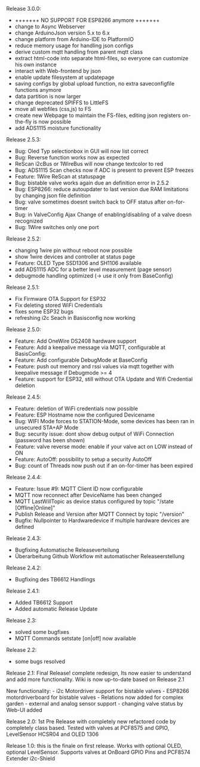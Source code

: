 Release 3.0.0:
  - +++++++ NO SUPPORT FOR ESP8266 anymore +++++++
  - change to Async Webserver
  - change ArduinoJson version 5.x to 6.x
  - change platform from Arduino-IDE to PlatformIO
  - reduce memory usage for handling json configs
  - derive custom mqtt handling from parent mqtt class
  - extract html-code into separate html-files, so everyone can customize his own instance
  - interact with Web-frontend by json
  - enable update filesystem at updatepage
  - saving configs by global upload function, no extra saveconfigfile functions anymore
  - data partition is now larger
  - change deprecated SPIFFS to LittleFS
  - move all webfiles (css,js) to FS
  - create new Webpage to maintain the FS-files, editing json registers on-the-fly is now possible
  - add ADS1115 moisture functionality

Release 2.5.3:
  - Bug: Oled Typ selectionbox in GUI will now list correct
  - Bug: Reverse function works now as expected
  - ReScan i2cBus or 1WireBus will now change textcolor to red
  - Bug: ADS1115 Scan checks now if ADC is present to prevent ESP freezes 
  - Feature: 1Wire ReScan at statuspage
  - Bug: bistable valve works again due an definition error in 2.5.2
  - Bug: ESP8266: reduce autoupdater to last version due RAM limitations by changing json file definition
  - Bug: valve sometimes doesnt switch back to OFF status after on-for-timer 
  - Bug: in ValveConfig Ajax Change of enabling/disabling of a valve doesn recognized
  - Bug: 1Wire switches only one port
  
Release 2.5.2:
  - changing 1wire pin without reboot now possible
  - show 1wire devices and controller at status page
  - Feature: OLED Type SSD1306 and SH1106 available
  - add ADS1115 ADC for a better level measurement (page sensor)
  - debugmode handling optimized (-> use it only from BaseConfig)
  
Release 2.5.1:
  - Fix Firmware OTA Support for ESP32
  - Fix deleting stored WiFi Credentials
  - fixes some ESP32 bugs
  - refreshing i2c Seach in Basisconfig now working
  
Release 2.5.0:
  - Feature: Add OneWire DS2408 hardware support
  - Feature: Add a keepalive message via MQTT, configurable at BasisConfig: 
  - Feature: Add configurable DebugMode at BaseConfig
  - Feature: push out memory and rssi values via mqtt together with keepalive message if Debugmode >= 4
  - Feature: support for ESP32, still without OTA Update and Wifi Credential deletion
  
Release 2.4.5:
  - Feature: deletion of WiFi credentials now possible
  - Feature: ESP Hostname now the configured Devicename
  - Bug: WIFI Mode forces to STATION-Mode, some devices has been ran in unsecured STA+AP Mode
  - Bug: security issue: dont show debug output of WiFi Connection (password has been shown)
  - Feature: valve reverse mode: enable if your valve act on LOW instead of ON
  - Feature: AutoOff: possibility to setup a security AutoOff 
  - Bug: count of Threads now push out if an on-for-timer has been expired
  
Release 2.4.4:
  - Feature: Issue #9: MQTT Client ID now configurable
  - MQTT now reconnect after DeviceName has been changed
  - MQTT LastWillTopic as device status configured by topic "/state [Offline|Online]"
  - Publish Release and Version after MQTT Connect by topic "/version"
  - Bugfix: Nullpointer to Hardwaredevice if multiple hardware devices are defined

Release 2.4.3:
  - Bugfixing Automatische Releaseverteilung
  - Überarbeitung Github Workflow mit automatischer Releaseerstellung 

Release 2.4.2:
  - Bugfixing des TB6612 Handlings

Release 2.4.1:
  - Added TB6612 Support
  - Added automatic Release Update

Release 2.3:
  - solved some bugfixes
  - MQTT Commands setstate [on|off] now available

Release 2.2:
  - some bugs resolved

Release 2.1:
  Final Release! complete redesign, Its now easier to understand and add more functionality.
  Wiki is now up-to-date based on Release 2.1

  New functionality:
    - i2c Motordriver support for bistable valves
      - ESP8266 motordriverboard for bistable valves
      - Relations now added for complex garden
      - external and analog sensor support
      - changing valve status by Web-UI added

Release 2.0:
  1st Pre Release with completely new refactored code by completely class based.
  Tested with valves at PCF8575 and GPIO, LevelSensor HCSR04 and OLED 1306

Release 1.0:
  this is the finale on first release. Works with optional OLED, optional LevelSensor.
  Supports valves at OnBoard GPIO Pins and PCF8574 Extender i2c-Shield
